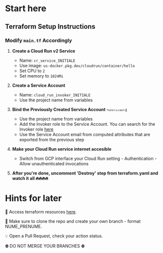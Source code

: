 # Start here

## Terraform Setup Instructions

### Modify `main.tf` Accordingly

1. **Create a Cloud Run v2 Service**
    - Name: `cr_service_INITIALE`
    - Use image: `us-docker.pkg.dev/cloudrun/container/hello`
    - Set CPU to `2`
    - Set memory to `1024Mi`

2. **Create a Service Account**
    - Name: `cloud_run_invoker_INITIALE`
    - Use the project name from variables

3. **Bind the Previously Created Service Account** <small><small><small>There's a catch 🤫 </small></small></small>
    - Use the project name from variables
    - Add the Invoker role to the Service Account. You can search for the Invoker role [here](https://cloud.google.com/run/docs/reference/iam/roles)
    - Use the Service Account email from computed attributes that are exported from the previous step

4. **Make your Cloud Run service internet accesible**
    - Switch from GCP interface your Cloud Run setting - Authentication - Allow unauthenticated invocations 

5. **After you're done, uncomment 'Destroy' step from terraform.yaml and watch it all 🔥🔥🔥🔥**


# Hints for later

🔧 Access terraform resources [here](https://registry.terraform.io/providers/hashicorp/google/latest/docs).

🚨 Make sure to clone the repo and create your own branch - format NUME_PRENUME.

💡 Open a Pull Request, check your action status. 

⛔️ DO NOT MERGE YOUR BRANCHES ⛔️



